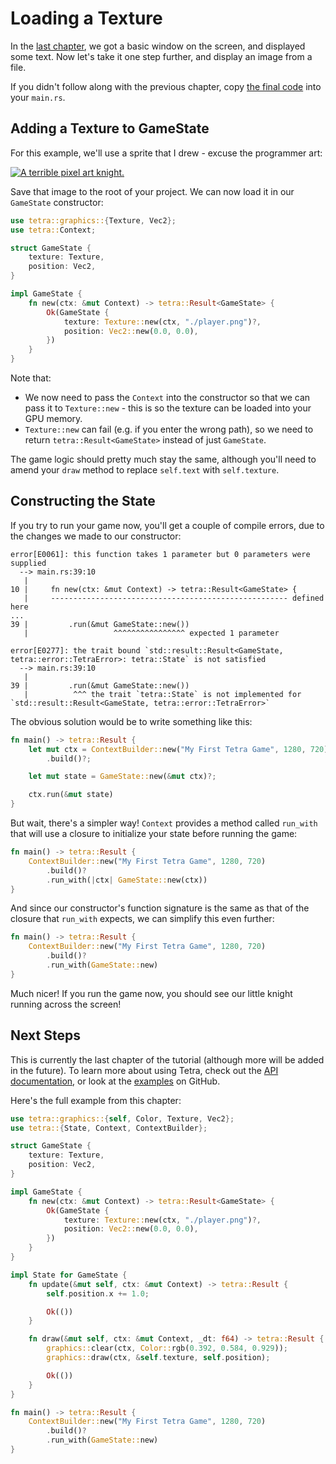 # Loading a Texture

In the [last chapter](./getting-started.md), we got a basic window on the screen, and displayed some text. Now let's take it one step further, and display an image from a file.

If you didn't follow along with the previous chapter, copy [the final code](getting-started.md#next-steps) into your `main.rs`.

## Adding a Texture to GameState

For this example, we'll use a sprite that I drew - excuse the programmer art:

[![A terrible pixel art knight.](./player.png)](./player.png)

Save that image to the root of your project. We can now load it in our `GameState` constructor:

```rust ,noplaypen
use tetra::graphics::{Texture, Vec2};
use tetra::Context;

struct GameState {
    texture: Texture,
    position: Vec2,
}

impl GameState {
    fn new(ctx: &mut Context) -> tetra::Result<GameState> {
        Ok(GameState {
            texture: Texture::new(ctx, "./player.png")?,
            position: Vec2::new(0.0, 0.0),
        })
    }
}
```

Note that:

* We now need to pass the `Context` into the constructor so that we can pass it to `Texture::new` - this is so the texture can be loaded into your GPU memory.
* `Texture::new` can fail (e.g. if you enter the wrong path), so we need to return `tetra::Result<GameState>` instead of just `GameState`.

The game logic should pretty much stay the same, although you'll need to amend your `draw` method to replace `self.text` with `self.texture`.

## Constructing the State

If you try to run your game now, you'll get a couple of compile errors, due to the changes we made to our constructor:

```
error[E0061]: this function takes 1 parameter but 0 parameters were supplied
  --> main.rs:39:10
   |
10 |     fn new(ctx: &mut Context) -> tetra::Result<GameState> {
   |     ----------------------------------------------------- defined here
...
39 |         .run(&mut GameState::new())
   |                   ^^^^^^^^^^^^^^^^ expected 1 parameter

error[E0277]: the trait bound `std::result::Result<GameState, tetra::error::TetraError>: tetra::State` is not satisfied
  --> main.rs:39:10
   |
39 |         .run(&mut GameState::new())
   |          ^^^ the trait `tetra::State` is not implemented for `std::result::Result<GameState, tetra::error::TetraError>`
```

The obvious solution would be to write something like this:

```rust ,noplaypen
fn main() -> tetra::Result {
    let mut ctx = ContextBuilder::new("My First Tetra Game", 1280, 720)
        .build()?;

    let mut state = GameState::new(&mut ctx)?;

    ctx.run(&mut state)
}
```

But wait, there's a simpler way! `Context` provides a method called `run_with` that will use a closure to initialize your state before running the game:

```rust ,noplaypen
fn main() -> tetra::Result {
    ContextBuilder::new("My First Tetra Game", 1280, 720)
        .build()?
        .run_with(|ctx| GameState::new(ctx))
}
```

And since our constructor's function signature is the same as that of the closure that `run_with` expects, we can simplify this even further:

```rust ,noplaypen
fn main() -> tetra::Result {
    ContextBuilder::new("My First Tetra Game", 1280, 720)
        .build()?
        .run_with(GameState::new)
}
```

Much nicer! If you run the game now, you should see our little knight running across the screen!

## Next Steps

This is currently the last chapter of the tutorial (although more will be added in the future). To learn more about using Tetra, check out the [API documentation](https://docs.rs/tetra/), or look at the [examples](https://github.com/17cupsofcoffee/tetra/tree/master/examples) on GitHub.

Here's the full example from this chapter:

```rust ,noplaypen
use tetra::graphics::{self, Color, Texture, Vec2};
use tetra::{State, Context, ContextBuilder};

struct GameState {
    texture: Texture,
    position: Vec2,
}

impl GameState {
    fn new(ctx: &mut Context) -> tetra::Result<GameState> {
        Ok(GameState {
            texture: Texture::new(ctx, "./player.png")?,
            position: Vec2::new(0.0, 0.0),
        })
    }
}

impl State for GameState {
    fn update(&mut self, ctx: &mut Context) -> tetra::Result {
        self.position.x += 1.0;

        Ok(())
    }

    fn draw(&mut self, ctx: &mut Context, _dt: f64) -> tetra::Result {
        graphics::clear(ctx, Color::rgb(0.392, 0.584, 0.929));
        graphics::draw(ctx, &self.texture, self.position);

        Ok(())
    }
}

fn main() -> tetra::Result {
    ContextBuilder::new("My First Tetra Game", 1280, 720)
        .build()?
        .run_with(GameState::new)
}
```
